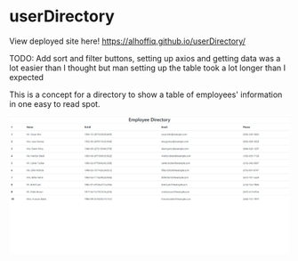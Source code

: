 # userDirectory

View deployed site here!
https://alhoffiq.github.io/userDirectory/

TODO: Add sort and filter buttons, setting up axios and getting data was a lot easier than I thought but man setting up the table took a lot longer than I expected

This is a concept for a directory to show a table of employees' information in one easy to read spot.

![Page pic](/assets/employeeDirectory.png)